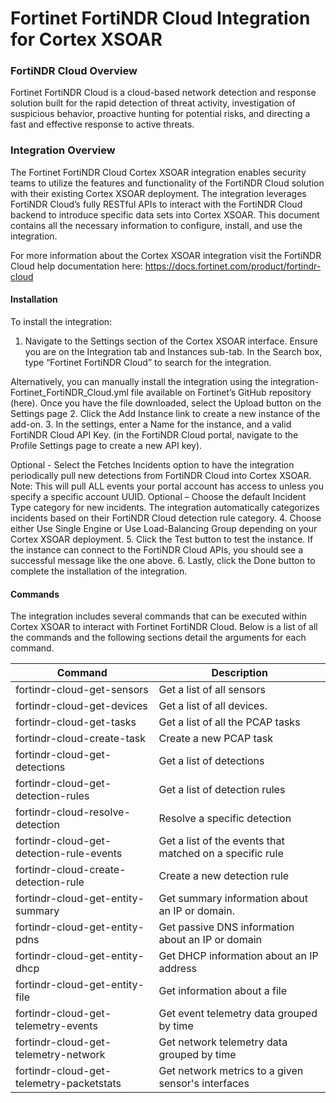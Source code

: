# Fortinet FortiNDR Cloud Integration for Cortex XSOAR

### FortiNDR Cloud Overview

Fortinet FortiNDR Cloud is a cloud-based network detection and response solution built for the rapid detection of threat activity, investigation of suspicious behavior, proactive hunting for potential risks, and directing a fast and effective response to active threats.

### Integration Overview

The Fortinet FortiNDR Cloud Cortex XSOAR integration enables security teams to utilize the features and functionality of the FortiNDR Cloud solution with their existing Cortex XSOAR deployment. The integration leverages FortiNDR Cloud’s fully RESTful APIs to interact with the FortiNDR Cloud backend to introduce specific data sets into Cortex XSOAR. This document contains all the necessary information to configure, install, and use the integration.

For more information about the Cortex XSOAR integration visit the FortiNDR Cloud help documentation here: <https://docs.fortinet.com/product/fortindr-cloud>

#### Installation

To install the integration:

1. Navigate to the Settings section of the Cortex XSOAR interface. Ensure you are on the Integration tab and Instances sub-tab. In the Search box, type “Fortinet FortiNDR Cloud” to search for the integration.

  Alternatively, you can manually install the integration using the integration-Fortinet_FortiNDR_Cloud.yml file available on Fortinet’s GitHub repository (here). Once you have the file downloaded, select the Upload button on the Settings page
2. Click the Add Instance link to create a new instance of the add-on.
3. In the settings, enter a Name for the instance, and a valid FortiNDR Cloud API Key. (in the FortiNDR Cloud portal, navigate to the Profile Settings page to create a new API key).

  Optional - Select the Fetches Incidents option to have the integration periodically pull new detections from FortiNDR Cloud into Cortex XSOAR. Note: This will pull ALL events your portal account has access to unless you specify a specific account UUID.
      Optional – Choose the default Incident Type category for new incidents. The integration automatically categorizes incidents based on their FortiNDR Cloud detection rule category.
4. Choose either Use Single Engine or Use Load-Balancing Group depending on your Cortex XSOAR deployment.
5. Click the Test button to test the instance. If the instance can connect to the FortiNDR Cloud APIs, you should see a successful message like the one above.
6. Lastly, click the Done button to complete the installation of the integration.

#### Commands

The integration includes several commands that can be executed within Cortex XSOAR to interact with Fortinet FortiNDR Cloud. Below is a list of all the commands and the following sections detail the arguments for each command.

| Command | Description |
| --- | --- |
| fortindr-cloud-get-sensors | Get a list of all sensors |
| fortindr-cloud-get-devices | Get a list of all devices. |
| fortindr-cloud-get-tasks | Get a list of all the PCAP tasks |
| fortindr-cloud-create-task | Create a new PCAP task |
| fortindr-cloud-get-detections | Get a list of detections |
| fortindr-cloud-get-detection-rules | Get a list of detection rules |
| fortindr-cloud-resolve-detection | Resolve a specific detection |
| fortindr-cloud-get-detection-rule-events | Get a list of the events that matched on a specific rule |
| fortindr-cloud-create-detection-rule | Create a new detection rule |
| fortindr-cloud-get-entity-summary | Get summary information about an IP or domain. |
| fortindr-cloud-get-entity-pdns | Get passive DNS information about an IP or domain |
| fortindr-cloud-get-entity-dhcp| Get DHCP information about an IP address |
| fortindr-cloud-get-entity-file | Get information about a file |
| fortindr-cloud-get-telemetry-events | Get event telemetry data grouped by time |
| fortindr-cloud-get-telemetry-network | Get network telemetry data grouped by time |
| fortindr-cloud-get-telemetry-packetstats | Get network metrics to a given sensor's interfaces |